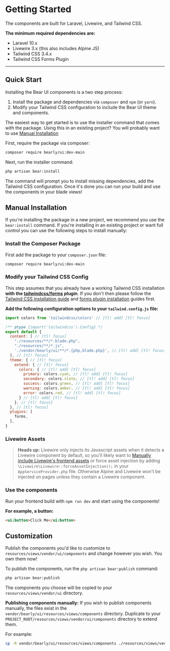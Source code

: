 # Getting Started

The components are built for Laravel, Livewire, and Tailwind CSS.

**The minimum required dependencies are:**
- Laravel 10.x
- Livewire 3.x (this also includes Alpine JS)
- Tailwind CSS 3.4.x
- Tailwind CSS Forms Plugin

---

## Quick Start

Installing the Bear UI components is a two step process:

1. Install the package and dependencies via `composer` and `npm` (or `yarn`).
2. Modify your Tailwind CSS configuration to include the Bear UI theme and components.

The easiest way to get started is to use the installer command that comes with the package. Using this in an existing project? You will probably want to use [Manual Installation](#manual-installation)

First, require the package via composer:
```bash
composer require bearly/ui:dev-main
```

Next, run the installer command:
```bash
php artisan bear:install
```

The command will prompt you to install missing dependencies, add the Tailwind CSS configuration. Once it's done you can run your build and use the components in your blade views!

## Manual Installation

If you're installing the package in a new project, we recommend you use the `bear:install` command. If you're installing in an existing project or want full control you can use the following steps to install manually:

### Install the Composer Package

First add the package to your `composer.json` file:
```bash
composer require bearly/ui:dev-main
```

### Modify your Tailwind CSS Config

This step assumes that you already have a working Tailwind CSS installation **with the [tailwindcss/forms](https://github.com/tailwindlabs/tailwindcss-forms) plugin**.
If you don't then please follow the [Tailwind CSS installation guide](https://tailwindcss.com/docs/guides/laravel) and [forms plugin installation](https://github.com/tailwindlabs/tailwindcss-forms?tab=readme-ov-file#installation) guides first.

**Add the following configuration options to your `tailwind.config.js` file:**
```js
import colors from 'tailwindcss/colors' // [tl! add] [tl! focus]

/** @type {import('tailwindcss').Config} */
export default {
  content: [ // [tl! focus]
    "./resources/**/*.blade.php",
    "./resources/**/*.js",
    './vendor/bearly/ui/**/*.{php,blade.php}', // [tl! add] [tl! focus]
  ], // [tl! focus]
  theme: { // [tl! focus]
    extend: { // [tl! focus]
      colors: { // [tl! add] [tl! focus]
        primary: colors.cyan, // [tl! add] [tl! focus]
        secondary: colors.slate, // [tl! add] [tl! focus]
        success: colors.green, // [tl! add] [tl! focus]
        warning: colors.amber, // [tl! add] [tl! focus]
        error: colors.red, // [tl! add] [tl! focus]
      } // [tl! add] [tl! focus]
    }, // [tl! focus]
  }, // [tl! focus]
  plugins: [
    forms,
  ],
}
```

### Livewire Assets

> **Heads up:** Livewire only injects its Javascript assets when it detects a Livewire component by default, so you'll likely want to [Manually include Livewire's frontend assets](https://livewire.laravel.com/docs/installation#manually-including-livewires-frontend-assets) or force asset injection by adding `\Livewire\Livewire::forceAssetInjection();` in your `AppServiceProvider.php` file. Otherwise Alpine and Livewire won't be injected on pages unless they contain a Livewire component.

### Use the components

Run your frontend build with `npm run dev` and start using the components!

**For example, a button:**
```html
<ui:button>Click Me</ui:button>
```

## Customization
Publish the components you'd like to customize to `resources/views/vendor/ui/components` and change however you wish. You own them now!

To publish the components, run the `php artisan bear:publish` command:
```bash
php artisan bear:publish
```
The components you choose will be copied to your `resources/views/vendor/ui` directory.

**Publishing components manually:**
If you wish to publish components manually, the files exist in the `vendor/bearly/ui/resources/views/components` directory. Duplicate to your `PROJECT_ROOT/resources/views/vendor/ui/components` directory to extend them.

For example:
```bash
cp -R vendor/bearly/ui/resources/views/components ./resources/views/vendor/ui/components
```
